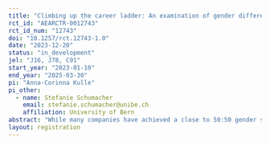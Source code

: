 ```yaml
---
title: "Climbing up the career ladder: An examination of gender differences in successive challenge seeking"
rct_id: "AEARCTR-0012743"
rct_id_num: "12743"
doi: "10.1257/rct.12743-1.0"
date: "2023-12-20"
status: "in_development"
jel: "J16, J78, C91"
start_year: "2023-01-10"
end_year: "2025-03-30"
pi: "Anna-Corinna Kulle"
pi_other:
  - name: Stefanie Schumacher
    email: stefanie.schumacher@unibe.ch
    affiliation: University of Bern
abstract: "While many companies have achieved a close to 50:50 gender split in recruiting intake, the progression along the career path for women and men is different. Multiple studies show that both women’s promotion and retention rates are lower than men’s, resulting in a widening gender gap at higher career levels. Possible explanations may be related to discriminatory issues, differences in lifestyle choices, or differences in preferences. Well-documented preferences that may partially explain observed differences in economic outcomes include gender differences in competitiveness and challenge seeking. The aim of this study is to understand if women and men who self-select into working on a challenging task differ with respect to their challenge persistence. Do women who seek a challenge in the first place behave similarly to men if the difficulty level further increases that is, a second challenge is proposed? To answer this question, we conduct an online experiment on Prolific. The focus of this study is to observe the behavior of initial challenge seekers if they are confronted with a second subsequent challenge. In line with previous research, we also assess if gender differences exist at the initial challenge seeking decision point. We extend this field of research by analyzing if gender differences continue to persist among the original challenge seekers when they are confronted with a subsequent challenge. We also analyze if challenge seeking increases for participants who did not choose the challenge in stage 2, when they are given a second opportunity to enter the same challenge in stage 3."
layout: registration
---
```


